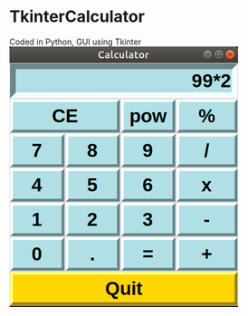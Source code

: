 # TkinterCalculator
Coded in Python, GUI using Tkinter
![](https://github.com/wilsoncwj/TkinterCalculator/blob/master/sampleimage.png?raw=true)
